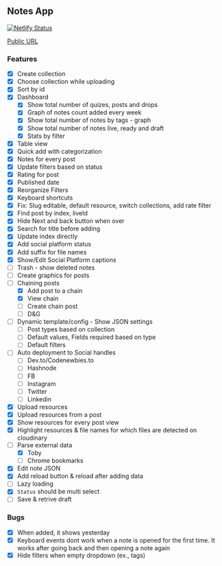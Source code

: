 ## Notes App

[![Netlify Status](https://api.netlify.com/api/v1/badges/4b034bd0-06d8-4087-a4e1-fb0c99603985/deploy-status)](https://app.netlify.com/sites/notes-appx/deploys)

[Public URL](https://notes-appx.netlify.com)

### Features

- [x] Create collection
- [x] Choose collection while uploading
- [x] Sort by id
- [x] Dashboard
  - [x] Show total number of quizes, posts and drops
  - [x] Graph of notes count added every week
  - [x] Show total number of notes by tags - graph
  - [x] Show total number of notes live, ready and draft
  - [x] Stats by filter
- [x] Table view
- [x] Quick add with categorization
- [x] Notes for every post
- [x] Update filters based on status
- [x] Rating for post
- [x] Published date
- [x] Reorganize Filters
- [x] Keyboard shortcuts
- [x] Fix: Slug editable, default resource, switch collections, add rate filter
- [x] Find post by index, liveId
- [x] Hide Next and back button when over
- [x] Search for title before adding
- [x] Update index directly
- [x] Add social platform status
- [x] Add suffix for file names
- [x] Show/Edit Social Platform captions
- [ ] Trash - show deleted notes
- [ ] Create graphics for posts
- [ ] Chaining posts
  - [x] Add post to a chain
  - [x] View chain
  - [ ] Create chain post
  - [ ] D&G
- [ ] Dynamic template/config - Show JSON settings
  - [ ] Post types based on collection
  - [ ] Default values, Fields required based on type
  - [ ] Default filters
- [ ] Auto deployment to Social handles
  - [ ] Dev.to/Codenewbies.to
  - [ ] Hashnode
  - [ ] FB
  - [ ] Instagram
  - [ ] Twitter
  - [ ] Linkedin
- [x] Upload resources
- [x] Upload resources from a post
- [x] Show resources for every post view
- [x] Highlight resources & file names for which files are detected on cloudinary
- [ ] Parse external data
  - [x] Toby
  - [ ] Chrome bookmarks
- [x] Edit note JSON
- [x] Add reload button & reload after adding data
- [ ] Lazy loading
- [x] `Status` should be multi select
- [ ] Save & retrive draft

### Bugs

- [x] When added, it shows yesterday
- [x] Keyboard events dont work when a note is opened for the first time. It works after going back and then opening a note again
- [x] Hide filters when empty dropdown (ex., tags)
